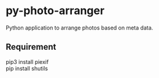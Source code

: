 # py-photo-arranger

Python application to arrange photos based on meta data.

## Requirement

pip3 install piexif  
pip install shutils  
